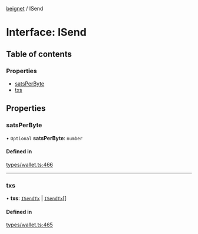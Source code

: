 [beignet](../README.md) / ISend

# Interface: ISend

## Table of contents

### Properties

- [satsPerByte](ISend.md#satsperbyte)
- [txs](ISend.md#txs)

## Properties

### satsPerByte

• `Optional` **satsPerByte**: `number`

#### Defined in

[types/wallet.ts:466](https://github.com/synonymdev/beignet/blob/6c60ef8/src/types/wallet.ts#L466)

___

### txs

• **txs**: [`ISendTx`](ISendTx.md) \| [`ISendTx`](ISendTx.md)[]

#### Defined in

[types/wallet.ts:465](https://github.com/synonymdev/beignet/blob/6c60ef8/src/types/wallet.ts#L465)

